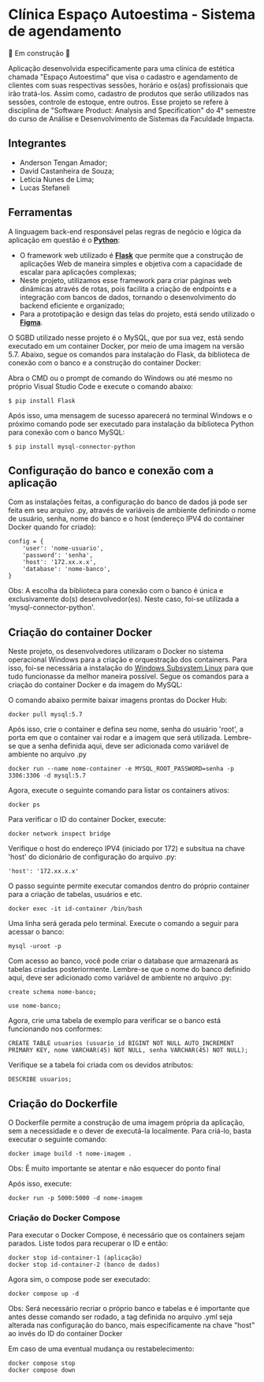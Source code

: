 # Clínica Espaço Autoestima - Sistema de agendamento

🚧 Em construção 🚧

Aplicação desenvolvida especificamente para uma clínica de estética chamada "Espaço Autoestima" que visa o cadastro e agendamento de clientes com suas respectivas sessões, horário e os(as) profissionais que irão tratá-los. Assim como, cadastro de produtos que serão utilizados nas sessões, controle de estoque, entre outros. Esse projeto se refere à disciplina de "Software Product: Analysis and Specification" do 4° semestre do curso de Análise e Desenvolvimento de Sistemas da Faculdade Impacta.

## Integrantes
- Anderson Tengan Amador;
- David Castanheira de Souza;
- Letícia Nunes de Lima;
- Lucas Stefaneli

## Ferramentas 
A linguagem back-end responsável pelas regras de negócio e lógica da aplicação em questão é o **[Python](https://docs.python.org/pt-br/3/tutorial/)**:
* O framework web utilizado é **[Flask](https://flask.palletsprojects.com/en/3.0.x/)** que permite que a construção de aplicações Web de maneira simples e objetiva com a capacidade de escalar para aplicações complexas;
* Neste projeto, utilizamos esse framework para criar páginas web dinâmicas através de rotas, pois facilita a criação de endpoints e a integração com bancos de dados, tornando o desenvolvimento do backend eficiente e organizado;
* Para a prototipação e design das telas do projeto, está sendo utilizado o **[Figma](https://www.figma.com/design/VEhO4SsuqNKRqIPCCrhl0K/Espaço-Autoestima-Prototipos?node-id=0-1&node-type=canvas&t=mEEwngDu1dxQ5xk9-0)**.

O SGBD utilizado nesse projeto é o MySQL, que por sua vez, está sendo executado em um container Docker, por meio de uma imagem na versão 5.7. Abaixo, segue os comandos para instalação do Flask, da biblioteca de conexão com o banco e a construção do container Docker:

Abra o CMD ou o prompt de comando do Windows ou até mesmo no próprio Visual Studio Code e execute o comando abaixo:
```
$ pip install Flask
```
Após isso, uma mensagem de sucesso aparecerá no terminal Windows e o próximo comando pode ser executado para instalação da biblioteca Python para conexão com o banco MySQL:
```
$ pip install mysql-connector-python
```
## Configuração do banco e conexão com a aplicação
Com as instalações feitas, a configuração do banco de dados já pode ser feita em seu arquivo .py, através de variáveis de ambiente definindo o nome de usuário, senha, nome do banco e o host (endereço IPV4 do container Docker quando for criado):

```
config = {
    'user': 'nome-usuario', 
    'password': 'senha', 
    'host': '172.xx.x.x', 
    'database': 'nome-banco',
}
```
Obs: A escolha da biblioteca para conexão com o banco é única e exclusivamente do(s) desenvolvedor(es). Neste caso, foi-se utilizada a 'mysql-connector-python'.

## Criação do container Docker
Neste projeto, os desenvolvedores utilizaram o Docker no sistema operacional Windows para a criação e orquestração dos containers. Para isso, foi-se necessária a instalação do [Windows Subsystem Linux]([https://learn.microsoft.com/pt-br/windows/wsl/install]) para que tudo funcionasse da melhor maneira possível. Segue os comandos para a criação do container Docker e da imagem do MySQL:

O comando abaixo permite baixar imagens prontas do Docker Hub: 
```
docker pull mysql:5.7
```
Após isso, crie o container e defina seu nome, senha do usuário 'root', a porta em que o container vai rodar e a imagem que será utilizada. Lembre-se que a senha definida aqui, deve ser adicionada como variável de ambiente no arquivo .py
```
docker run --name nome-container -e MYSQL_ROOT_PASSWORD=senha -p 3306:3306 -d mysql:5.7
```
Agora, execute o seguinte comando para listar os containers ativos:
```
docker ps
```
Para verificar o ID do container Docker, execute:
```
docker network inspect bridge
```
Verifique o host do endereço IPV4 (iniciado por 172) e subsitua na chave 'host' do dicionário de configuração do arquivo .py:
```
'host': '172.xx.x.x'
```
O passo seguinte permite executar comandos dentro do próprio container para a criação de tabelas, usuários e etc.
```
docker exec -it id-container /bin/bash
```
Uma linha será gerada pelo terminal. Execute o comando a seguir para acessar o banco:
```
mysql -uroot -p
```
Com acesso ao banco, você pode criar o database que armazenará as tabelas criadas posteriormente. Lembre-se que o nome do banco definido aqui, deve ser adicionado como variável de ambiente no arquivo .py:
```
create schema nome-banco;
```
```
use nome-banco;
```
Agora, crie uma tabela de exemplo para verificar se o banco está funcionando nos conformes:
```
CREATE TABLE usuarios (usuario_id BIGINT NOT NULL AUTO_INCREMENT PRIMARY KEY, nome VARCHAR(45) NOT NULL, senha VARCHAR(45) NOT NULL);
```
Verifique se a tabela foi criada com os devidos atributos:
```
DESCRIBE usuarios;
```
## Criação do Dockerfile 
O Dockerfile permite a construção de uma imagem própria da aplicação, sem a necessidade e o dever de executá-la localmente. Para criá-lo, basta executar o seguinte comando:
```
docker image build -t nome-imagem .
```
Obs: É muito importante se atentar e não esquecer do ponto final 

Após isso, execute:
```
docker run -p 5000:5000 -d nome-imagem
```

### Criação do Docker Compose 
Para executar o Docker Compose, é necessário que os containers sejam parados. Liste todos para recuperar o ID e então:
```
docker stop id-container-1 (aplicação)
docker stop id-container-2 (banco de dados)
```
Agora sim, o compose pode ser executado:
```
docker compose up -d
```
Obs: Será necessário recriar o próprio banco e tabelas e é importante que antes desse comando ser rodado, a tag definida no arquivo .yml seja alterada nas configuração do banco, mais especificamente na chave "host" ao invés do ID do container Docker

Em caso de uma eventual mudança ou restabelecimento:
```
docker compose stop
docker compose down 
```
